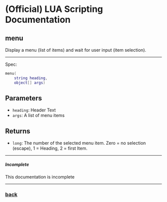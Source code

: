 
# (Official) LUA Scripting Documentation

## menu

Display a menu (list of items) and wait for user input (item selection).

___

Spec:

```lua
menu(
	string heading,
	object[] args)
```

## Parameters

- `heading`: Header Text
- `args`: A list of menu items

## Returns

- `long`: The number of the selected menu item. Zero = no selection (escape), 1 = Heading, 2 = first Item.

___

##### Incomplete

This documentation is incomplete

___

### [back](../gui)
